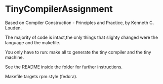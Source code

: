 # TinyCompilerAssignment

Based on Compiler Construction - Principles and Practice, by Kenneth C. Louden.

The majority of code is intact,the only things that slighty changed were the language and the makefile.

You only have to run: make all to generate the tiny compiler and the tiny machine.

See the README inside the folder for further instructions.

Makefile targets rpm style (fedora).
